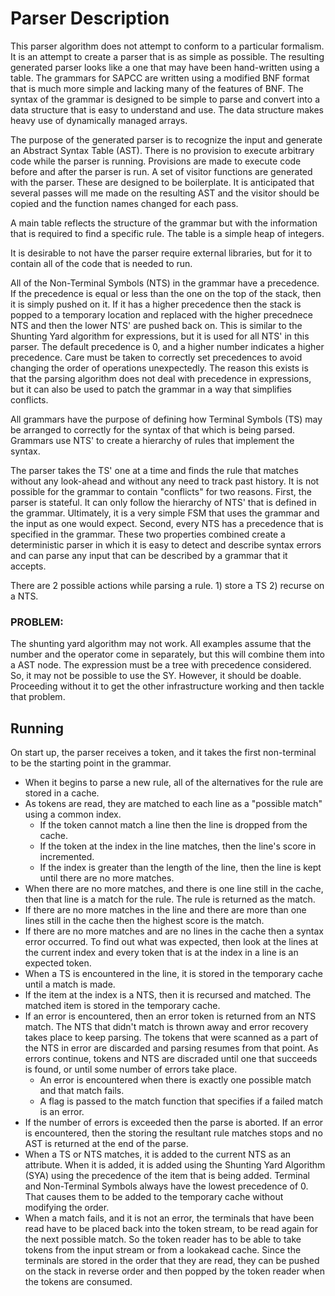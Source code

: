 # Parser Description
This parser algorithm does not attempt to conform to a particular formalism. It is an attempt to create a parser that is as simple as possible. The resulting generated parser looks like a one that may have been hand-written using a table. The grammars for SAPCC are written using a modified BNF format that is much more simple and lacking many of the features of BNF. The syntax of the grammar is designed to be simple to parse and convert into a data structure that is easy to understand and use. The data structure makes heavy use of dynamically managed arrays.

The purpose of the generated parser is to recognize the input and generate an Abstract Syntax Table (AST). There is no provision to execute arbitrary code while the parser is running. Provisions are made to execute code before and after the parser is run. A set of visitor functions are generated with the parser. These are designed to be boilerplate. It is anticipated that several passes will me made on the resulting AST and the visitor should be copied and the function names changed for each pass.

A main table reflects the structure of the grammar but with the information that is required to find a specific rule. The table is a simple heap of integers.

It is desirable to not have the parser require external libraries, but for it to contain all of the code that is needed to run.

All of the Non-Terminal Symbols (NTS) in the grammar have a precedence. If the precedence is equal or less than the one on the top of the stack, then it is simply pushed on it. If it has a higher precedence then the stack is popped to a temporary location and replaced with the higher precednece NTS and then the lower NTS' are pushed back on. This is similar to the Shunting Yard algorithm for expressions, but it is used for all NTS' in this parser. The default precedence is 0, and a higher number indicates a higher precedence. Care must be taken to correctly set precedences to avoid changing the order of operations unexpectedly. The reason this exists is that the parsing algorithm does not deal with precedence in expressions, but it can also be used to patch the grammar in a way that simplifies conflicts.

All grammars have the purpose of defining how Terminal Symbols (TS) may be arranged to correctly for the syntax of that which is being parsed. Grammars use NTS' to create a hierarchy of rules that implement the syntax.

The parser takes the TS' one at a time and finds the rule that matches without any look-ahead and without any need to track past history. It is not possible for the grammar to contain "conflicts" for two reasons. First, the parser is stateful. It can only follow the hierarchy of NTS' that is defined in the grammar. Ultimately, it is a very simple FSM that uses the grammar and the input as one would expect. Second, every NTS has a precedence that is specified in the grammar. These two properties combined create a deterministic parser in which it is easy to detect and describe syntax errors and can parse any input that can be described by a grammar that it accepts.

There are 2 possible actions while parsing a rule. 1) store a TS 2) recurse on a NTS.

### PROBLEM:
The shunting yard algorithm may not work. All examples assume that the number and the operator come in separately, but this will combine them into a AST node. The expression must be a tree with precedence considered. So, it may not be possible to use the SY. However, it should be doable. Proceeding without it to get the other infrastructure working and then tackle that problem.

## Running
On start up, the parser receives a token, and it takes the first non-terminal to be the starting point in the grammar.
- When it begins to parse a new rule, all of the alternatives for the rule are stored in a cache.
- As tokens are read, they are matched to each line as a "possible match" using a common index.
  - If the token cannot match a line then the line is dropped from the cache.
  - If the token at the index in the line matches, then the line's score in incremented.
  - If the index is greater than the length of the line, then the line is kept until there are no more matches.
- When there are no more matches, and there is one line still in the cache, then that line is a match for the rule. The rule is returned as the match.
- If there are no more matches in the line and there are more than one lines still in the cache then the highest score is the match.
- If there are no more matches and are no lines in the cache then a syntax error occurred. To find out what was expected, then look at the lines at the current index and every token that is at the index in a line is an expected token.
- When a TS is encountered in the line, it is stored in the temporary cache until a match is made.
- If the item at the index is a NTS, then it is recursed and matched. The matched item is stored in the temporary cache.
- If an error is encountered, then an error token is returned from an NTS match. The NTS that didn't match is thrown away and error recovery takes place to keep parsing. The tokens that were scanned as a part of the NTS in error are discarded and parsing resumes from that point. As errors continue, tokens and NTS are discraded until one that succeeds is found, or until some number of errors take place.
  - An error is encountered when there is exactly one possible match and that match fails.
  - A flag is passed to the match function that specifies if a failed match is an error.
- If the number of errors is exceeded then the parse is aborted. If an error is encountered, then the storing the resultant rule matches stops and no AST is returned at the end of the parse.
- When a TS or NTS matches, it is added to the current NTS as an attribute. When it is added, it is added using the Shunting Yard Algorithm (SYA) using the precedence of the item that is being added. Terminal and Non-Terminal Symbols always have the lowest precedence of 0. That causes them to be added to the temporary cache without modifying the order.
- When a match fails, and it is not an error, the terminals that have been read have to be placed back into the token stream, to be read again for the next possible match. So the token reader has to be able to take tokens from the input stream or from a lookakead cache. Since the terminals are stored in the order that they are read, they can be pushed on the stack in reverse order and then popped by the token reader when the tokens are consumed.